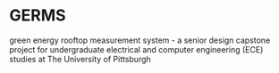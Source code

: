 # GERMS
green energy rooftop measurement system - a senior design capstone project for undergraduate electrical and computer engineering (ECE) studies at The University of Pittsburgh
